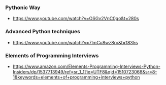 ### Pythonic Way
- https://www.youtube.com/watch?v=OSGv2VnC0go&t=280s

### Advanced Python techniques
- https://www.youtube.com/watch?v=7lmCu8wz8ro&t=1835s

### Elements of Programming Interviews
- https://www.amazon.com/Elements-Programming-Interviews-Python-Insiders/dp/1537713949/ref=sr_1_1?ie=UTF8&qid=1510723068&sr=8-1&keywords=elements+of+programming+interviews+python
